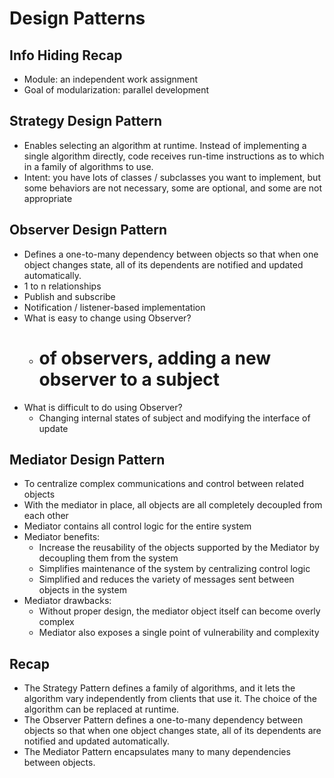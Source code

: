 # Design Patterns
## Info Hiding Recap
* Module: an independent work assignment
* Goal of modularization: parallel development 
## Strategy Design Pattern
* Enables selecting an algorithm at runtime. Instead of implementing a single algorithm directly, code receives run-time instructions as to which in a family of algorithms to use.
* Intent: you have lots of classes / subclasses you want to implement, but some behaviors are not necessary, some are optional, and some are not appropriate
## Observer Design Pattern
* Defines a one-to-many dependency between objects so that when one object changes state, all of its dependents are notified and updated automatically.
* 1 to n relationships
* Publish and subscribe
* Notification / listener-based implementation
* What is easy to change using Observer?
  * # of observers, adding a new observer to a subject
* What is difficult to do using Observer?
  * Changing internal states of subject and modifying the interface of update
## Mediator Design Pattern
* To centralize complex communications and control between related objects
* With the mediator in place, all objects are all completely decoupled from each other
* Mediator contains all control logic for the entire system
* Mediator benefits: 
  * Increase the reusability of the objects supported by the Mediator by decoupling them from the system
  * Simplifies maintenance of the system by centralizing control logic
  * Simplified and reduces the variety of messages sent between objects in the system
* Mediator drawbacks:
  * Without proper design, the mediator object itself can become overly complex
  * Mediator also exposes a single point of vulnerability and complexity
## Recap
* The Strategy Pattern defines a family of algorithms, and it lets the algorithm vary independently from clients that use it. The choice of the algorithm can be replaced at runtime.
* The Observer Pattern defines a one-to-many dependency between objects so that when one object changes state, all of its dependents are notified and updated automatically.
* The Mediator Pattern encapsulates many to many dependencies between objects. 
